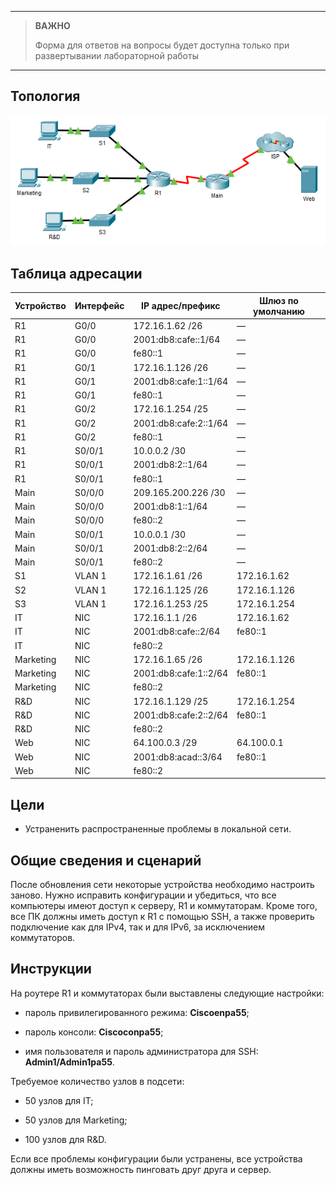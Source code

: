 
---

> **ВАЖНО**
> 
> Форма для ответов на вопросы будет доступна только при развертывании лабораторной работы 

---

## Топология

![](./assets/topology.png)

## Таблица адресации

| Устройство | Интерфейс | IP адрес/префикс      | Шлюз по умолчанию |
|------------|-----------|-----------------------|-------------------|
| R1         | G0/0      | 172.16.1.62 /26       | —                 |
| R1         | G0/0      | 2001:db8:cafe::1/64   | —                 |
| R1         | G0/0      | fe80::1               | —                 |
| R1         | G0/1      | 172.16.1.126 /26      | —                 |
| R1         | G0/1      | 2001:db8:cafe:1::1/64 | —                 |
| R1         | G0/1      | fe80::1               | —                 |
| R1         | G0/2      | 172.16.1.254 /25      | —                 |
| R1         | G0/2      | 2001:db8:cafe:2::1/64 | —                 |
| R1         | G0/2      | fe80::1               | —                 |
| R1         | S0/0/1    | 10.0.0.2 /30          | —                 |
| R1         | S0/0/1    | 2001:db8:2::1/64      | —                 |
| R1         | S0/0/1    | fe80::1               | —                 |
| Main       | S0/0/0    | 209.165.200.226 /30   | —                 |
| Main       | S0/0/0    | 2001:db8:1::1/64      | —                 |
| Main       | S0/0/0    | fe80::2               | —                 |
| Main       | S0/0/1    | 10.0.0.1 /30          | —                 |
| Main       | S0/0/1    | 2001:db8:2::2/64      | —                 |
| Main       | S0/0/1    | fe80::2               | —                 |
| S1         | VLAN 1    | 172.16.1.61 /26       | 172.16.1.62       |
| S2         | VLAN 1    | 172.16.1.125 /26      | 172.16.1.126      |
| S3         | VLAN 1    | 172.16.1.253 /25      | 172.16.1.254      |
| IT         | NIC       | 172.16.1.1 /26        | 172.16.1.62       |
| IT         | NIC       | 2001:db8:cafe::2/64   | fe80::1           |
| IT         | NIC       | fe80::2               |                   |
| Marketing  | NIC       | 172.16.1.65 /26       | 172.16.1.126      |
| Marketing  | NIC       | 2001:db8:cafe:1::2/64 | fe80::1           |
| Marketing  | NIC       | fe80::2               |                   |
| R&D        | NIC       | 172.16.1.129 /25      | 172.16.1.254      |
| R&D        | NIC       | 2001:db8:cafe:2::2/64 | fe80::1           |
| R&D        | NIC       | fe80::2               |                   |
| Web        | NIC       | 64.100.0.3 /29        | 64.100.0.1        |
| Web        | NIC       | 2001:db8:acad::3/64   | fe80::1           |
| Web        | NIC       | fe80::2               |                   |

## Цели

-   Устраненить распространенные проблемы в локальной сети.

## Общие сведения и сценарий

После обновления сети некоторые устройства необходимо настроить заново. Нужно исправить конфигурации и убедиться, что все компьютеры имеют доступ к серверу, R1 и коммутаторам. Кроме того, все ПК должны иметь доступ к R1 с помощью SSH, а также проверить подключение как для IPv4, так и для IPv6, за исключением коммутаторов.

## Инструкции

На роутере R1 и коммутаторах были выставлены следующие настройки:

-   пароль привилегированного режима: **Ciscoenpa55**;

-   пароль консоли: **Ciscoconpa55**;

-   имя пользователя и пароль администратора для SSH: **Admin1/Admin1pa55**.

Требуемое количество узлов в подсети:

-   50 узлов для IT;

-   50 узлов для Marketing;

-   100 узлов для R&D.

Если все проблемы конфигурации были устранены, все устройства должны иметь возможность пинговать друг друга и сервер.

<!-- [Скачать файл Packet Tracer для локального запуска](./assets/17.8.3-lab.pka) -->
